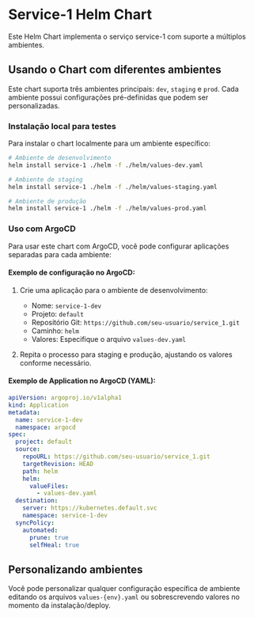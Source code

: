 # Service-1 Helm Chart

Este Helm Chart implementa o serviço service-1 com suporte a múltiplos ambientes.

## Usando o Chart com diferentes ambientes

Este chart suporta três ambientes principais: `dev`, `staging` e `prod`. Cada ambiente possui configurações pré-definidas que podem ser personalizadas.

### Instalação local para testes

Para instalar o chart localmente para um ambiente específico:

```bash
# Ambiente de desenvolvimento
helm install service-1 ./helm -f ./helm/values-dev.yaml

# Ambiente de staging
helm install service-1 ./helm -f ./helm/values-staging.yaml

# Ambiente de produção
helm install service-1 ./helm -f ./helm/values-prod.yaml
```

### Uso com ArgoCD

Para usar este chart com ArgoCD, você pode configurar aplicações separadas para cada ambiente:

#### Exemplo de configuração no ArgoCD:

1. Crie uma aplicação para o ambiente de desenvolvimento:
   - Nome: `service-1-dev`
   - Projeto: `default`
   - Repositório Git: `https://github.com/seu-usuario/service_1.git`
   - Caminho: `helm`
   - Valores: Especifique o arquivo `values-dev.yaml`

2. Repita o processo para staging e produção, ajustando os valores conforme necessário.

#### Exemplo de Application no ArgoCD (YAML):

```yaml
apiVersion: argoproj.io/v1alpha1
kind: Application
metadata:
  name: service-1-dev
  namespace: argocd
spec:
  project: default
  source:
    repoURL: https://github.com/seu-usuario/service_1.git
    targetRevision: HEAD
    path: helm
    helm:
      valueFiles:
        - values-dev.yaml
  destination:
    server: https://kubernetes.default.svc
    namespace: service-1-dev
  syncPolicy:
    automated:
      prune: true
      selfHeal: true
```

## Personalizando ambientes

Você pode personalizar qualquer configuração específica de ambiente editando os arquivos `values-{env}.yaml` ou sobrescrevendo valores no momento da instalação/deploy.
